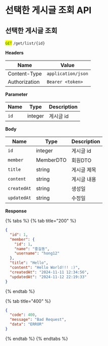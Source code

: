 # 선택한 게시글 조회 API



## 선택한 게시글 조회

<mark style="color:green;">`GET`</mark> `/get/list/{id}`

**Headers**

| Name          | Value              |
| ------------- | ------------------ |
| Content-Type  | `application/json` |
| Authorization | `Bearer <token>`   |

**Parameter**

| Name | Type    | Description |
| ---- | ------- | ----------- |
| `id` | integer | 게시글 id      |

**Body**

| Name        | Type      | Description |
| ----------- | --------- | ----------- |
| `id`        | integer   | 게시글 id      |
| `member`    | MemberDTO | 회원DTO       |
| `title`     | string    | 게시글 제목      |
| `content`   | string    | 게시글 내용      |
| `createdAt` | string    | 생성일         |
| `updatedAt` | string    | 수정일         |

**Response**

{% tabs %}
{% tab title="200" %}
```json
{
  "id": 1,
  "member": {
    "id": 1,
    "name": "홍길동",
    "username": "hong12"
  },
  "title": "Hello",
  "content": "Hello World!!! :)",
  "createdAt": "2024-11-11 12:34:56",
  "updatedAt": "2024-11-12 22:19:33"
}
```
{% endtab %}

{% tab title="400" %}
```json
{
  "code": 400,
  "message": "Bad Request",
  "data": "ERROR"
}
```
{% endtab %}
{% endtabs %}
